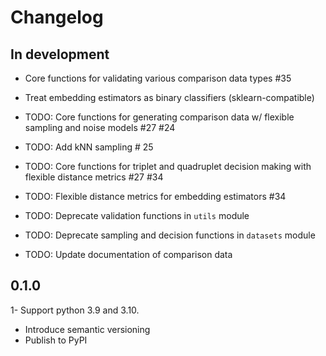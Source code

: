 # Changelog

## In development

- Core functions for validating various comparison data types #35
- Treat embedding estimators as binary classifiers (sklearn-compatible)

- TODO: Core functions for generating comparison data w/ flexible sampling and noise models #27 #24
- TODO: Add kNN sampling # 25
- TODO: Core functions for triplet and quadruplet decision making with flexible distance metrics #27 #34
- TODO: Flexible distance metrics for embedding estimators #34
- TODO: Deprecate validation functions in `utils` module
- TODO: Deprecate sampling and decision functions in `datasets` module
- TODO: Update documentation of comparison data
## 0.1.0

1- Support python 3.9 and 3.10.
- Introduce semantic versioning
- Publish to PyPI